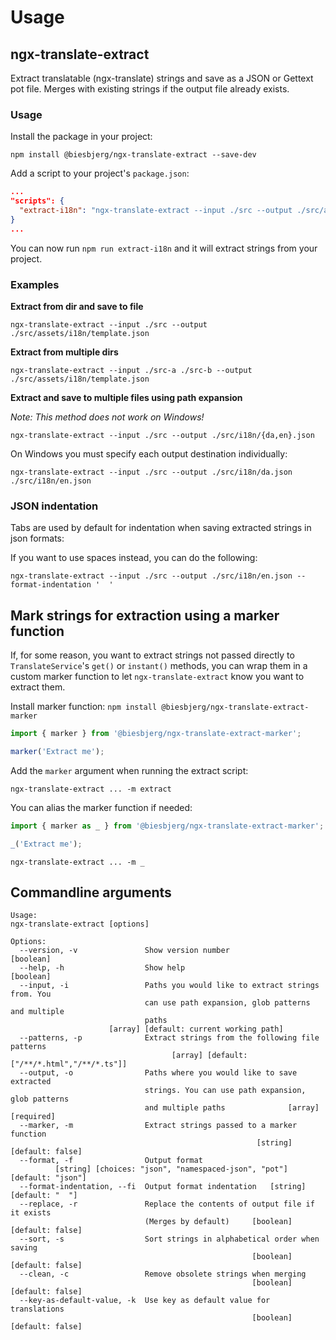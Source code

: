 # Usage

## ngx-translate-extract
Extract translatable (ngx-translate) strings and save as a JSON or Gettext pot file.
Merges with existing strings if the output file already exists.

### Usage
Install the package in your project:

`npm install @biesbjerg/ngx-translate-extract --save-dev`

Add a script to your project's `package.json`:
```json
...
"scripts": {
  "extract-i18n": "ngx-translate-extract --input ./src --output ./src/assets/i18n/ --clean --sort --format namespaced-json"
}
...
```
You can now run `npm run extract-i18n` and it will extract strings from your project.

### Examples

**Extract from dir and save to file**

`ngx-translate-extract --input ./src --output ./src/assets/i18n/template.json`

**Extract from multiple dirs**

`ngx-translate-extract --input ./src-a ./src-b --output ./src/assets/i18n/template.json`


**Extract and save to multiple files using path expansion**

_Note: This method does not work on Windows!_

`ngx-translate-extract --input ./src --output ./src/i18n/{da,en}.json`

On Windows you must specify each output destination individually:

`ngx-translate-extract --input ./src --output ./src/i18n/da.json ./src/i18n/en.json`

### JSON indentation
Tabs are used by default for indentation when saving extracted strings in json formats:

If you want to use spaces instead, you can do the following:

`ngx-translate-extract --input ./src --output ./src/i18n/en.json --format-indentation '  '`

## Mark strings for extraction using a marker function
If, for some reason, you want to extract strings not passed directly to `TranslateService`'s `get()` or `instant()` methods, you can wrap them in a custom marker function to let `ngx-translate-extract` know you want to extract them.

Install marker function:
`npm install @biesbjerg/ngx-translate-extract-marker`

```ts
import { marker } from '@biesbjerg/ngx-translate-extract-marker';

marker('Extract me');
```

Add the `marker` argument when running the extract script:

`ngx-translate-extract ... -m extract`

You can alias the marker function if needed:

```ts
import { marker as _ } from '@biesbjerg/ngx-translate-extract-marker';

_('Extract me');
```

`ngx-translate-extract ... -m _`

## Commandline arguments
```
Usage:
ngx-translate-extract [options]

Options:
  --version, -v               Show version number                      [boolean]
  --help, -h                  Show help                                [boolean]
  --input, -i                 Paths you would like to extract strings from. You
                              can use path expansion, glob patterns and multiple
                              paths
                      [array] [default: current working path]
  --patterns, -p              Extract strings from the following file patterns
                                    [array] [default: ["/**/*.html","/**/*.ts"]]
  --output, -o                Paths where you would like to save extracted
                              strings. You can use path expansion, glob patterns
                              and multiple paths              [array] [required]
  --marker, -m                Extract strings passed to a marker function
                                                       [string] [default: false]
  --format, -f                Output format
          [string] [choices: "json", "namespaced-json", "pot"] [default: "json"]
  --format-indentation, --fi  Output format indentation   [string] [default: "	"]
  --replace, -r               Replace the contents of output file if it exists
                              (Merges by default)     [boolean] [default: false]
  --sort, -s                  Sort strings in alphabetical order when saving
                                                      [boolean] [default: false]
  --clean, -c                 Remove obsolete strings when merging
                                                      [boolean] [default: false]
  --key-as-default-value, -k  Use key as default value for translations
                                                      [boolean] [default: false]